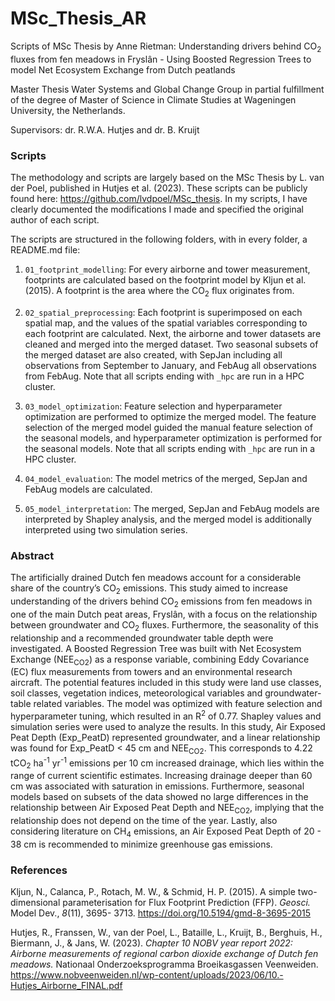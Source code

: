 # MSc_Thesis_AR
Scripts of MSc Thesis by Anne Rietman: Understanding drivers behind CO<sub>2</sub> fluxes from fen meadows in Fryslân - Using Boosted Regression Trees to model Net Ecosystem Exchange from Dutch peatlands

Master Thesis Water Systems and Global Change Group in partial fulfillment of the degree of Master of Science in Climate Studies at Wageningen University, the Netherlands. 

Supervisors: dr. R.W.A. Hutjes and dr. B. Kruijt

### Scripts

The methodology and scripts are largely based on the MSc Thesis by L. van der Poel, published in Hutjes et al. (2023). These scripts can be publicly found here: https://github.com/lvdpoel/MSc_thesis. In my scripts, I have clearly documented the modifications I made and specified the original author of each script. 

The scripts are structured in the following folders, with in every folder, a README.md file:

1. ```01_footprint_modelling```: For every airborne and tower measurement, footprints are calculated based on the footprint model by Kljun et al. (2015). A footprint is the area where the CO<sub>2</sub> flux originates from.

2. ```02_spatial_preprocessing```: Each footprint is superimposed on each spatial map, and the values of the spatial variables corresponding to each footprint are calculated. Next, the airborne and tower datasets are cleaned and merged into the merged dataset. Two seasonal subsets of the merged dataset are also created, with SepJan including all observations from September to January, and FebAug all observations from FebAug. Note that all scripts ending with ```_hpc``` are run in a HPC cluster.

3. ```03_model_optimization```:  Feature selection and hyperparameter optimization are performed to optimize the merged model. The feature selection of the merged model guided the manual feature selection of the seasonal models, and hyperparameter optimization is performed for the seasonal models. Note that all scripts ending with ```_hpc``` are run in a HPC cluster.

4. ```04_model_evaluation```: The model metrics of the merged, SepJan and FebAug models are calculated.

5. ```05_model_interpretation```: The merged, SepJan and FebAug models are interpreted by Shapley analysis, and the merged model is additionally interpreted using two simulation series.

### Abstract
The artificially drained Dutch fen meadows account for a considerable share of the country’s CO<sub>2</sub> emissions. This study aimed to increase understanding of the drivers behind CO<sub>2</sub> emissions from fen meadows in one of the main Dutch peat areas, Fryslân, with a focus on the relationship between groundwater and CO<sub>2</sub> fluxes. Furthermore, the seasonality of this relationship and a recommended groundwater table depth were investigated. A Boosted Regression Tree was built with Net Ecosystem Exchange (NEE<sub>CO2</sub>) as a response variable, combining Eddy Covariance (EC) flux measurements from towers and an environmental research aircraft. The potential features included in this study were land use classes, soil classes, vegetation indices, meteorological variables and groundwater-table related variables. The model was optimized with feature selection and hyperparameter tuning, which resulted in an R<sup>2</sup> of 0.77. Shapley values and simulation series were used to analyze the results. In this study, Air Exposed Peat Depth (Exp_PeatD) represented groundwater, and a linear relationship was found for Exp_PeatD < 45 cm and NEE<sub>CO2</sub>. This corresponds to 4.22 tCO<sub>2</sub> ha<sup>-1</sup> yr<sup>-1</sup> emissions per 10 cm increased drainage, which lies within the range of current scientific estimates. Increasing drainage deeper than 60 cm was associated with saturation in emissions. Furthermore, seasonal models based on subsets of the data showed no large differences in the relationship between Air Exposed Peat Depth and NEE<sub>CO2</sub>, implying that the relationship does not depend on the time of the year. Lastly, also considering literature on CH<sub>4</sub> emissions, an Air Exposed Peat Depth of 20 - 38 cm is recommended to minimize greenhouse gas emissions. 

### References
Kljun, N., Calanca, P., Rotach, M. W., & Schmid, H. P. (2015). A simple two-dimensional parameterisation for Flux Footprint  Prediction (FFP). *Geosci.* Model Dev., *8*(11), 3695- 3713. https://doi.org/10.5194/gmd-8-3695-2015

Hutjes, R., Franssen, W., van der Poel, L., Bataille, L., Kruijt, B., Berghuis, H., Biermann, J., & Jans, W. (2023). *Chapter 10 NOBV year report 2022: Airborne measurements of regional carbon dioxide exchange of Dutch fen meadows.* Nationaal Onderzoeksprogramma Broeikasgassen Veenweiden. https://www.nobveenweiden.nl/wp-content/uploads/2023/06/10.-Hutjes_Airborne_FINAL.pdf 
